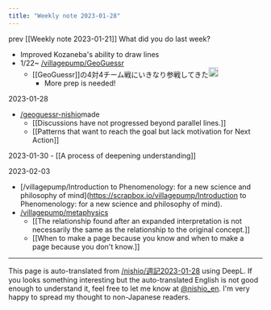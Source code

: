 ```yaml
---
title: "Weekly note 2023-01-28"
---
```


prev  [[Weekly note 2023-01-21]]
What did you do last week?
- Improved Kozaneba's ability to draw lines
- 1/22~ [/villagepump/GeoGuessr](https://scrapbox.io/villagepump/GeoGuessr)
    - [[GeoGuessr]]の4対4チーム戦にいきなり参戦してきた<img src='https://scrapbox.io/api/pages/nishio-en/nishio/icon' alt='nishio.icon' height="19.5"/>
        - More prep is needed!


2023-01-28
- [/geoguessr-nishio](https://scrapbox.io/geoguessr-nishio)made
    - [[Discussions have not progressed beyond parallel lines.]]
    - [[Patterns that want to reach the goal but lack motivation for Next Action]]

2023-01-30
    - [[A process of deepening understanding]]

2023-02-03
- [/villagepump/Introduction to Phenomenology: for a new science and philosophy of mind](https://scrapbox.io/villagepump/Introduction to Phenomenology: for a new science and philosophy of mind).
- [/villagepump/metaphysics](https://scrapbox.io/villagepump/metaphysics)
    - [[The relationship found after an expanded interpretation is not necessarily the same as the relationship to the original concept.]]
    - [[When to make a page because you know and when to make a page because you don't know.]]

---
This page is auto-translated from [/nishio/週記2023-01-28](https://scrapbox.io/nishio/週記2023-01-28) using DeepL. If you looks something interesting but the auto-translated English is not good enough to understand it, feel free to let me know at [@nishio_en](https://twitter.com/nishio_en). I'm very happy to spread my thought to non-Japanese readers.